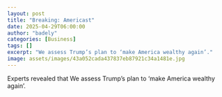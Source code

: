 ```yaml
---
layout: post
title: "Breaking: Americast"
date: 2025-04-29T06:00:00
author: "badely"
categories: [Business]
tags: []
excerpt: "We assess Trump’s plan to ‘make America wealthy again’."
image: assets/images/43a052cada437837eb87921c34a1481e.jpg
---
```


Experts revealed that We assess Trump’s plan to ‘make America wealthy again’.

